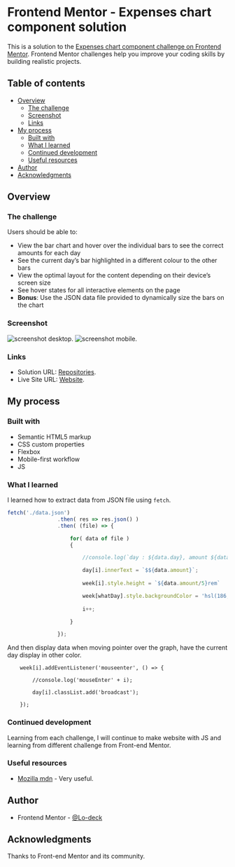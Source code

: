 # Frontend Mentor - Expenses chart component solution

This is a solution to the [Expenses chart component challenge on Frontend Mentor](https://www.frontendmentor.io/challenges/expenses-chart-component-e7yJBUdjwt). Frontend Mentor challenges help you improve your coding skills by building realistic projects. 

## Table of contents

- [Overview](#overview)
  - [The challenge](#the-challenge)
  - [Screenshot](#screenshot)
  - [Links](#links)
- [My process](#my-process)
  - [Built with](#built-with)
  - [What I learned](#what-i-learned)
  - [Continued development](#continued-development)
  - [Useful resources](#useful-resources)
- [Author](#author)
- [Acknowledgments](#acknowledgments)


## Overview

### The challenge

Users should be able to:

- View the bar chart and hover over the individual bars to see the correct amounts for each day
- See the current day’s bar highlighted in a different colour to the other bars
- View the optimal layout for the content depending on their device’s screen size
- See hover states for all interactive elements on the page
- **Bonus**: Use the JSON data file provided to dynamically size the bars on the chart

### Screenshot

![screenshot desktop]().
![screenshot mobile]().

### Links

- Solution URL: [Repositories](https://github.com/Lo-Deck/Notifications-page).
- Live Site URL: [Website](https://lo-deck.github.io/Notifications-page/).


## My process

### Built with

- Semantic HTML5 markup
- CSS custom properties
- Flexbox
- Mobile-first workflow
- JS


### What I learned

I learned how to extract data from JSON file using `fetch`. 

```js
fetch('./data.json')
                .then( res => res.json() )
                .then( (file) => {

                    for( data of file )
                    {

                        //console.log(`day : ${data.day}, amount ${data.amount}`);

                        day[i].innerText = `$${data.amount}`; 
                        
                        week[i].style.height = `${data.amount/5}rem`

                        week[whatDay].style.backgroundColor = 'hsl(186, 34%, 60%)';
                        
                        i++;

                    }

                });
```

And then display data when moving pointer over the graph, have the current day display in other color.

```
    week[i].addEventListener('mouseenter', () => {

        //console.log('mouseEnter' + i);

        day[i].classList.add('broadcast');
    
    });
```




### Continued development

Learning from each challenge, I will continue to make website with JS and learning from different challenge from Front-end Mentor.


### Useful resources

- [Mozilla mdn](https://developer.mozilla.org/) - Very useful.


## Author

- Frontend Mentor - [@Lo-deck](https://www.frontendmentor.io/profile/Lo-Deck)


## Acknowledgments

Thanks to Front-end Mentor and its community.
